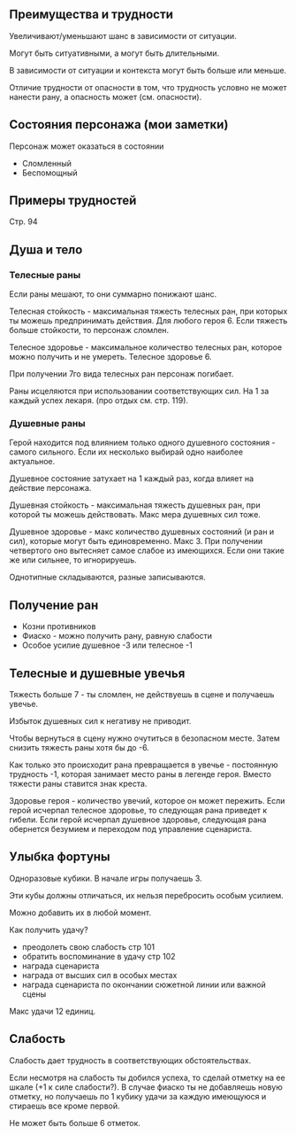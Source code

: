 ## Преимущества и трудности

Увеличивают/уменьшают шанс в зависимости от ситуации.

Могут быть ситуативными, а могут быть длительными.

В зависимости от ситуации и контекста могут быть больше или меньше.

Отличие трудности от опасности в том, что трудность условно не может нанести рану, а опасность может (см. опасности).

## Состояния персонажа (мои заметки)

Персонаж может оказаться в состоянии
- Сломленный
- Беспомощный

## Примеры трудностей

Стр. 94

## Душа и тело

### Телесные раны

Если раны мешают, то они суммарно понижают шанс.

Телесная стойкость - максимальная тяжесть телесных ран, при которых ты можешь предпринимать действия. Для любого героя 6. Если тяжесть больше стойкости, то персонаж сломлен.

Телесное здоровье - максимальное количество телесных ран, которое можно получить и не умереть. Телесное здоровье 6.

При получении 7го вида телесных ран персонаж погибает.

Раны исцеляются при использовании соответствующих сил. На 1 за каждый успех лекаря. (про отдых см. стр. 119).

### Душевные раны

Герой находится под влиянием только одного душевного состояния - самого сильного. Если их несколько выбирай одно наиболее актуальное.

Душевное состояние затухает на 1 каждый раз, когда влияет на действие персонажа.

Душевная стойкость - максимальная тяжесть душевных ран, при которой ты можешь действовать. Макс мера душевных сил тоже.

Душевное здоровье - макс количество душевных состояний (и ран и сил), которые могут быть единовременно. Макс 3. При получении четвертого оно вытесняет самое слабое из имеющихся. Если они такие же или сильнее, то игнорируешь.

Однотипные складываются, разные записываются.

## Получение ран

- Козни противников
- Фиаско - можно получить рану, равную слабости
- Особое усилие душевное -3 или телесное -1

## Телесные и душевные увечья

Тяжесть больше 7 - ты сломлен, не действуешь в сцене и получаешь увечье.

Избыток душевных сил к негативу не приводит.

Чтобы вернуться в сцену нужно очутиться в безопасном месте. Затем снизить тяжесть раны хотя бы до -6.

Как только это происходит рана превращается в увечье - постоянную трудность -1, которая занимает место раны в легенде героя. Вместо тяжести раны ставится знак креста.

Здоровье героя - количество увечий, которое он может пережить. Если герой исчерпал телесное здоровье, то следующая рана приведет к гибели. Если герой исчерпал душевное здоровье, следующая рана обернется безумием и переходом под управление сценариста.

## Улыбка фортуны

Одноразовые кубики. В начале игры получаешь 3.

Эти кубы должны отличаться, их нельзя перебросить особым усилием.

Можно добавить их в любой момент.

Как получить удачу?
- преодолеть свою слабость стр 101
- обратить воспоминание в удачу стр 102
- награда сценариста
- награда от высших сил в особых местах
- награда сценариста по окончании сюжетной линии или важной сцены

Макс удачи 12 единиц.

## Слабость

Слабость дает трудность в соответствующих обстоятельствах.

Если несмотря на слабость ты добился успеха, то сделай отметку на ее шкале (+1 к силе слабости?). В случае фиаско ты не добавляешь новую отметку, но получаешь по 1 кубику удачи за каждую имеющуюся и стираешь все кроме первой.

Не может быть больше 6 отметок.

